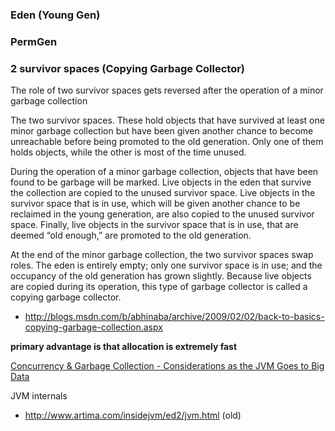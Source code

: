 ### Eden (Young Gen)
 
### PermGen

### 2 survivor spaces (Copying Garbage Collector)

The role of two survivor spaces gets reversed after the operation of a minor garbage collection

The two survivor spaces. These hold objects that have survived at least one minor garbage collection but have been given another chance to become unreachable before being promoted to the old generation. Only one of them holds objects, while the other is most of the time unused.

During the operation of a minor garbage collection, objects that have been found to be garbage will be marked. Live objects in the eden that survive the collection are copied to the unused survivor space. Live objects in the survivor space that is in use, which will be given another chance to be reclaimed in the young generation, are also copied to the unused survivor space. Finally, live objects in the survivor space that is in use, that are deemed “old enough,” are promoted to the old generation.

At the end of the minor garbage collection, the two survivor spaces swap roles. The eden is entirely empty; only one survivor space is in use; and the occupancy of the old generation has grown slightly. Because live objects are copied during its operation, this type of garbage collector is called a copying garbage collector.

* http://blogs.msdn.com/b/abhinaba/archive/2009/02/02/back-to-basics-copying-garbage-collection.aspx

__primary advantage is that allocation is extremely fast__

[Concurrency & Garbage Collection - Considerations as the JVM Goes to Big Data](http://www.youtube.com/watch?v=8BwXijVmvKk)

JVM internals
- http://www.artima.com/insidejvm/ed2/jvm.html (old)

